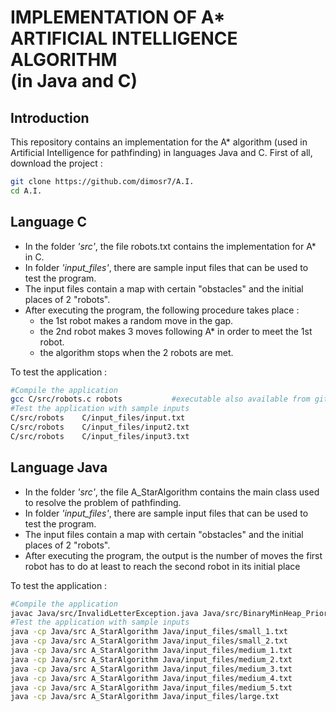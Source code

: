 

IMPLEMENTATION OF A*<br/> ARTIFICIAL INTELLIGENCE ALGORITHM<br/> (in Java and C)
======================================================================

Introduction
----------------------------------------------------------------------
This repository contains an implementation for the A* algorithm (used in Artificial Intelligence for pathfinding) in languages Java and C.
First of all, download the project :
```sh
git clone https://github.com/dimosr7/A.I.
cd A.I.
```

Language C
---------------------------------------------------------------------------------------------------
* In the folder *'src'*, the file robots.txt contains the implementation for A* in C.
* In folder *'input_files'*, there are sample input files that can be used to test the program.
* The input files contain a map with certain "obstacles" and the initial places of 2 "robots".
* After executing the program, the following procedure takes place :
	- the 1st robot makes a random move in the gap.
	- the 2nd robot makes 3 moves following A* in order to meet the 1st robot.
	- the algorithm stops when the 2 robots are met.

To test the application :
```sh
#Compile the application
gcc C/src/robots.c robots			#executable also available from github as release
#Test the application with sample inputs
C/src/robots	C/input_files/input.txt
C/src/robots 	C/input_files/input2.txt
C/src/robots	C/input_files/input3.txt
```

Language Java
------------------------------------------------------------------------------------------------

* In the folder *'src'*, the file A_StarAlgorithm contains the main class used to resolve the problem of pathfinding.
* In folder *'input_files'*, there are sample input files that can be used to test the program.
* The input files contain a map with certain "obstacles" and the initial places of 2 "robots".
* After executing the program, the output is the number of moves the first robot has to do at least to reach the second robot in its initial place

To test the application :
```sh
#Compile the application
javac Java/src/InvalidLetterException.java Java/src/BinaryMinHeap_PriorityQueue.java Java/src/SearchGraphNode.java Java/src/A_StarAlgorithm.java 
#Test the application with sample inputs
java -cp Java/src A_StarAlgorithm Java/input_files/small_1.txt
java -cp Java/src A_StarAlgorithm Java/input_files/small_2.txt
java -cp Java/src A_StarAlgorithm Java/input_files/medium_1.txt
java -cp Java/src A_StarAlgorithm Java/input_files/medium_2.txt
java -cp Java/src A_StarAlgorithm Java/input_files/medium_3.txt
java -cp Java/src A_StarAlgorithm Java/input_files/medium_4.txt
java -cp Java/src A_StarAlgorithm Java/input_files/medium_5.txt
java -cp Java/src A_StarAlgorithm Java/input_files/large.txt
```
